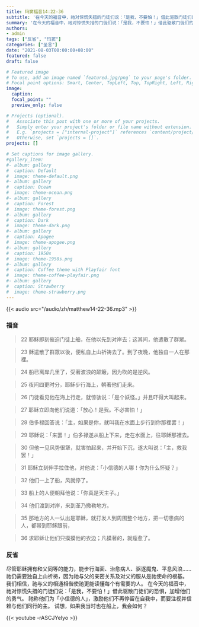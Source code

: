 ```yaml
---
title: 玛窦福音14:22-36
subtitle: '在今天的福音中，祂对惊慌失措的门徒们说：「是我，不要怕！」借此驱散门徒们的恐惧，加增他们的勇气。 祂称他们为「小信德的人」，激励他们不再停留在自我中，而要注视并信赖与他们同行的主。 试想，如果我当时也在船上，我会如何？'
summary: '在今天的福音中，祂对惊慌失措的门徒们说：「是我，不要怕！」借此驱散门徒们的恐惧，加增他们的勇气。 祂称他们为「小信德的人」，激励他们不再停留在自我中，而要注视并信赖与他们同行的主。 试想，如果我当时也在船上，我会如何？'
authors:
- admin
tags: ["反省", "玛窦"]
categories: ["圣言"]
date: "2021-08-03T00:00:00+08:00"
featured: false
draft: false

# Featured image
# To use, add an image named `featured.jpg/png` to your page's folder.
# Focal point options: Smart, Center, TopLeft, Top, TopRight, Left, Right, BottomLeft, Bottom, BottomRight
image:
  caption:
  focal_point: ""
  preview_only: false

# Projects (optional).
#   Associate this post with one or more of your projects.
#   Simply enter your project's folder or file name without extension.
#   E.g. `projects = ["internal-project"]` references `content/project/deep-learning/index.md`.
#   Otherwise, set `projects = []`.
projects: []

# Set captions for image gallery.
#gallery_item:
#- album: gallery
#  caption: Default
#  image: theme-default.png
#- album: gallery
#  caption: Ocean
#  image: theme-ocean.png
#- album: gallery
#  caption: Forest
#  image: theme-forest.png
#- album: gallery
#  caption: Dark
#  image: theme-dark.png
#- album: gallery
#  caption: Apogee
#  image: theme-apogee.png
#- album: gallery
#  caption: 1950s
#  image: theme-1950s.png
#- album: gallery
#  caption: Coffee theme with Playfair font
#  image: theme-coffee-playfair.png
#- album: gallery
#  caption: Strawberry
#  image: theme-strawberry.png
---
```


{{< audio src="/audio/zh/matthew14-22-36.mp3" >}}

### 福音
> 22 耶稣即刻催迫门徒上船，在他以先到对岸去；这其间，他遣散了群眾。

> 23 稣遣散了群眾以後，便私自上山祈祷去了。到了夜晚，他独自一人在那裡。

> 24 船已离岸几里了，受著波浪的颠簸，因为吹的是逆风。

> 25 夜间四更时分，耶稣步行海上，朝著他们走来。

> 26 门徒看见他在海上行走，就惊骇说：「是个妖怪。」并且吓得大叫起来。

> 27 耶稣立即向他们说道：「放心！是我。不必害怕！」

> 28 伯多禄回答说：「主，如果是你，就叫我在水面上步行到你那裡罢！」

> 29 耶稣说：「来罢！」伯多禄遂从船上下来，走在水面上，往耶稣那裡去。

> 30 但他一见风势很犟，就害怕起来，并开始下沉，遂大叫说：「主，救我罢！」

> 31 耶稣立刻伸手拉住他，对他说：「小信德的人哪！你为什么怀疑？」

> 32 他们一上了船，风就停了。

> 33 船上的人便朝拜他说：「你真是天主子。」

> 34 他们渡到对岸，来到革乃撒勒地方。

> 35 那地方的人一认出是耶稣，就打发人到周围整个地方，把一切患病的人，都带到耶稣跟前，

> 36 求耶稣让他们只摸摸他的衣边；凡摸著的，就痊愈了。

### 反省
尽管耶稣拥有和父同等的能力，能步行海面、治愈病人、驱逐魔鬼、平息风浪……祂仍需要独自上山祈祷，因为祂与父的亲密关系及对父的服从是祂使命的根基。 我们相信，祂与父的相通相偕使祂更能读懂每个有需要的人。 在今天的福音中，祂对惊慌失措的门徒们说：「是我，不要怕！」借此驱散门徒们的恐惧，加增他们的勇气。 祂称他们为「小信德的人」，激励他们不再停留在自我中，而要注视并信赖与他们同行的主。 试想，如果我当时也在船上，我会如何？

{{< youtube -rASCJYeIyo >}}

